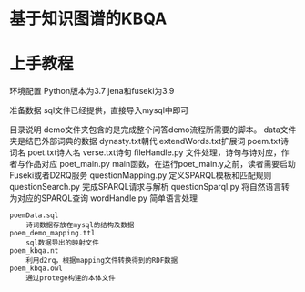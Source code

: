 # 基于知识图谱的KBQA
# 上手教程

环境配置
    Python版本为3.7
    jena和fuseki为3.9

准备数据
    sql文件已经提供，直接导入mysql中即可

目录说明
    demo文件夹包含的是完成整个问答demo流程所需要的脚本。
        data文件夹是结巴外部词典的数据
            dynasty.txt朝代
            extendWords.txt扩展词
            poem.txt诗词名
            poet.txt诗人名
            verse.txt诗句
        fileHandle.py
            文件处理，诗句与诗对应，作者与作品对应
        poet_main.py
            main函数，在运行poet_main.y之前，读者需要启动Fuseki或者D2RQ服务
        questionMapping.py
            定义SPARQL模板和匹配规则
        questionSearch.py
            完成SPARQL请求与解析
        questionSparql.py
            将自然语言转为对应的SPARQL查询
        wordHandle.py
            简单语言处理
            
    poemData.sql
        诗词数据存放在mysql的结构及数据
    poem_demo_mapping.ttl
        sql数据导出的映射文件
    poem_kbqa.nt
        利用d2rq，根据mapping文件转换得到的RDF数据
    poem_kbqa.owl
        通过protege构建的本体文件

